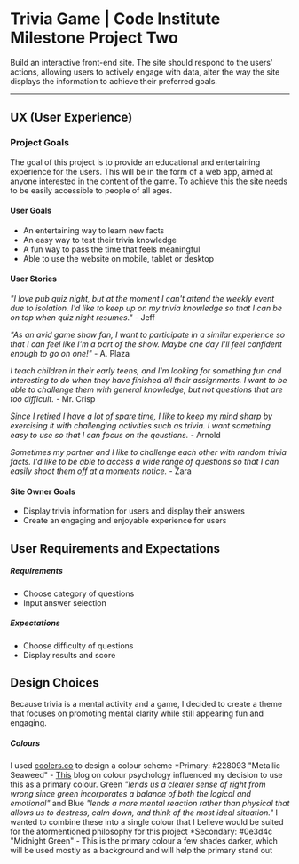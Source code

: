 # Trivia Game | Code Institute Milestone Project Two

Build an interactive front-end site. The site should respond to the users' actions, allowing users to actively engage with data, alter the way the site displays the information to achieve their preferred goals.

--------------------

## UX (User Experience)
### Project Goals
The goal of this project is to provide an educational and entertaining experience for the users. This will be in the form of a web app, aimed at anyone interested in the content of the game. To achieve this the site needs to be easily accessible to people of all ages.

#### User Goals
* An entertaining way to learn new facts
* An easy way to test their trivia knowledge
* A fun way to pass the time that feels meaningful
* Able to use the website on mobile, tablet or desktop

#### User Stories

<em>"I love pub quiz night, but at the moment I can't attend the weekly event due to isolation. I'd like to keep up on my trivia knowledge so that I can be on top when quiz night resumes."</em> - Jeff

<em>"As an avid game show fan, I want to participate in a similar experience so that I can feel like I'm a part of the show. Maybe one day I'll feel confident enough to go on one!"</em> - A. Plaza

<em>I teach children in their early teens, and I'm looking for something fun and interesting to do when they have finished all their assignments. I want to be able to challenge them with general knowledge, but not questions that are too difficult.</em> - Mr. Crisp

<em>Since I retired I have a lot of spare time, I like to keep my mind sharp by exercising it with challenging activities such as trivia. I want something easy to use so that I can focus on the qeustions.</em> - Arnold

<em>Sometimes my partner and I like to challenge each other with random trivia facts. I'd like to be able to access a wide range of questions so that I can easily shoot them off at a moments notice.</em> - Zara

#### Site Owner Goals
* Display trivia information for users and display their answers
* Create an engaging and enjoyable experience for users

## User Requirements and Expectations
##### Requirements
* Choose category of questions
* Input answer selection
##### Expectations
* Choose difficulty of questions
* Display results and score

## Design Choices

Because trivia is a mental activity and a game, I decided to create a theme that focuses on promoting mental clarity while still appearing fun and engaging.

##### Colours
I used [coolers.co](https://coolors.co/) to design a colour scheme
*Primary: #228093 "Metallic Seaweed" - [This](https://coschedule.com/blog/color-psychology-marketing/) blog on colour psychology influenced my decision to use this as a primary colour. Green <em>"lends us a clearer sense of right from wrong since green incorporates a balance of both the logical and emotional"</em> and Blue <em>"lends a more mental reaction rather than physical that allows us to destress, calm down, and think of the most ideal situation."</em> I wanted to combine these into a single colour that I believe would be suited for the aformentioned philosophy for this project
*Secondary: #0e3d4c "Midnight Green" - This is the primary colour a few shades darker, which will be used mostly as a background and will help the primary stand out

